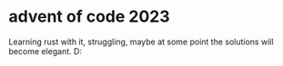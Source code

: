 # advent of code 2023

Learning rust with it, struggling, maybe at some point the solutions will become elegant. D:

